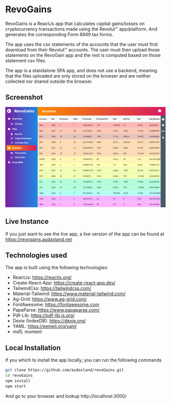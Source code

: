 # RevoGains

RevoGains is a ReactJs app that calculates capital gains/losses on cryptocurrency transactions
made using the Revolut&trade; app/platform. And generates the corresponding Form 8949 tax forms.

The app uses the csv statements of the accounts that the user must first download from 
their Revolut&trade; accounts. The user must then upload those statements on the RevoGain app
and the rest is computed based on those statement csv files.

The app is a standalone SPA app, and does not use a backend, 
meaning that the files uploaded are only stored on the browser and are neither collected 
nor shared outside the browser.

## Screenshot

![RevoGains App Screenshot](./screenshot.png)

## Live Instance

If you just want to see the live app, 
a live version of the app can be found at https://revogains.audaxland.net

## Technologies used

The app is built using the following technologies:

- ReactJs: https://reactjs.org/
- Create-React-App: https://create-react-app.dev/
- TailwindCss: https://tailwindcss.com/
- Material-Tailwind: https://www.material-tailwind.com/
- Ag-Grid: https://www.ag-grid.com/
- FontAwesome: https://fontawesome.com
- PapaParse: https://www.papaparse.com/
- Pdf-Lib: https://pdf-lib.js.org/
- Dexie (IndexDB): https://dexie.org/
- YAML: https://eemeli.org/yaml
- md5, moment

## Local Installation

If you which to install the app locally, you can run the following commands

```bash
git clone https://github.com/audaxland/revoGains.git
cd revoGains
npm install
npm start
```

And go to your browser and lookup http://localhost:3000/
